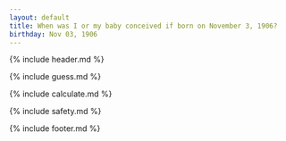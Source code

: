 ```yaml
---
layout: default
title: When was I or my baby conceived if born on November 3, 1906?
birthday: Nov 03, 1906
---
```


{% include header.md %}

{% include guess.md %}

{% include calculate.md %}

{% include safety.md %}

{% include footer.md %}



